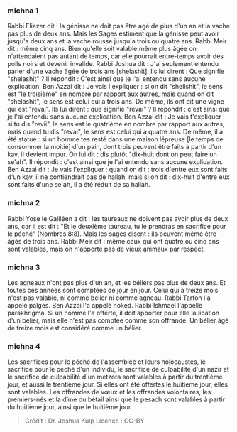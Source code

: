 
### michna 1
Rabbi Eliezer dit : la génisse ne doit pas être agé de plus d'un an et la vache pas plus de deux ans. Mais les Sages estiment que la génisse peut avoir jusqu'a deux ans et la vache rousse jusqu'a trois ou quatre ans. Rabbi Meir dit : même cinq ans. Bien qu'elle soit valable même plus âgée on n'attendaient pas autant de temps, car elle pourrait entre-temps avoir des poils noirs et devenir invalide. Rabbi Joshua dit : J'ai seulement entendu parler d'une vache âgée de trois ans [shelashit]. Ils lui dirent : Que signifie "shelashit" ? Il répondit : C'est ainsi que je l'ai entendu sans aucune explication. Ben Azzai dit : Je vais l'expliquer : si on dit "shelishit", le sens est "le troisième" en nombre par rapport aux autres, mais quand on dit "shelashit", le sens est celui qui a trois ans. De même, ils ont dit une vigne qui est "revai". Ils lui dirent : que signifie "revai" ? Il répondit : c'est ainsi que je l'ai entendu sans aucune explication. Ben Azzai dit : Je vais t'expliquer : si tu dis "revii", le sens est le quatrième en nombre par rapport aux autres, mais quand tu dis "revai", le sens est celui qui a quatre ans. De même, il a été statué : si un homme tes resté dans une maison lépreuse [le temps de consommer la moitié] d'un pain, dont trois peuvent être faits à partir d'un kav, il devient impur. On lui dit : dis plutôt "dix-huit dont on peut faire un se'ah". Il répondit : c'est ainsi que je l'ai entendu sans aucune explication. Ben Azzai dit : Je vais l'expliquer : quand on dit : trois d'entre eux sont faits d'un kav, il ne contiendrait pas de hallah, mais si on dit : dix-huit d'entre eux sont faits d'une se'ah, il a été réduit de sa hallah.

### michna 2
Rabbi Yose le Galiléen a dit : les taureaux ne doivent pas avoir plus de deux ans, car il est dit : "Et le deuxième taureau, tu le prendras en sacrifice pour le péché" (Nombres 8:8). Mais les sages disent : ils peuvent même être âgés de trois ans. Rabbi Meir dit : même ceux qui ont quatre ou cinq ans sont valables, mais on n'apporte pas de vieux animaux par respect.

### michna 3
Les agneaux n'ont pas plus d'un an, et les béliers pas plus de deux ans. Et toutes ces années sont comptées de jour en jour. Celui qui a treize mois n'est pas valable, ni comme bélier ni comme agneau. Rabbi Tarfon l'a appelé palges. Ben Azzai l'a appelé noked. Rabbi Ishmael l'appelle parakhrigma. Si un homme l'a offerte, il doit apporter pour elle la libation d'un bélier, mais elle n'est pas comptée comme son offrande. Un bélier âgé de treize mois est considéré comme un bélier.

### michna 4
Les sacrifices pour le péché de l'assemblée et leurs holocaustes, le sacrifice pour le péché d'un individu, le sacrifice de culpabilité d'un nazir et le sacrifice de culpabilité d'un metzora sont valables à partir du trentième jour, et aussi le trentième jour. Si elles ont été offertes le huitième jour, elles sont valables. Les offrandes de vœux et les offrandes volontaires, les premiers-nés et la dîme du bétail ainsi que le pesach sont valables à partir du huitième jour, ainsi que le huitième jour.

>Crédit : Dr. Joshua Kulp
>Licence : CC-BY